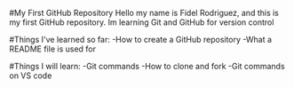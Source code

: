 #My First GitHub Repository
Hello my name is Fidel Rodriguez, and this is my first GitHub repository.
Im learning Git and GitHub for version control

#Things I've learned so far:
-How to create a GitHub repository
-What a README file is used for

#Things I will learn: 
-Git commands
-How to clone and fork 
-Git commands on VS code
